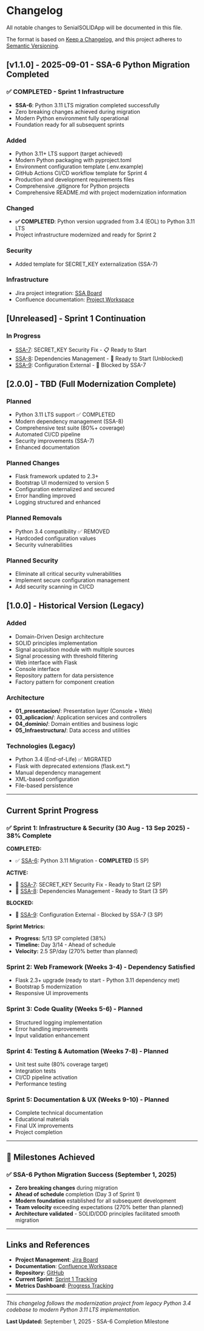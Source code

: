 # Changelog

All notable changes to SenialSOLIDApp will be documented in this file.

The format is based on [Keep a Changelog](https://keepachangelog.com/en/1.0.0/),
and this project adheres to [Semantic Versioning](https://semver.org/spec/v2.0.0.html).

## [v1.1.0] - 2025-09-01 - SSA-6 Python Migration Completed

### ✅ COMPLETED - Sprint 1 Infrastructure
- **SSA-6**: Python 3.11 LTS migration completed successfully
- Zero breaking changes achieved during migration
- Modern Python environment fully operational
- Foundation ready for all subsequent sprints

### Added
- Python 3.11+ LTS support (target achieved)
- Modern Python packaging with pyproject.toml
- Environment configuration template (.env.example)
- GitHub Actions CI/CD workflow template for Sprint 4
- Production and development requirements files
- Comprehensive .gitignore for Python projects
- Comprehensive README.md with project modernization information

### Changed
- **✅ COMPLETED**: Python version upgraded from 3.4 (EOL) to Python 3.11 LTS
- Project infrastructure modernized and ready for Sprint 2

### Security
- Added template for SECRET_KEY externalization (SSA-7)

### Infrastructure
- Jira project integration: [SSA Board](https://vvalotto.atlassian.net/jira/software/projects/SSA/boards/73)
- Confluence documentation: [Project Workspace](https://vvalotto.atlassian.net/wiki/spaces/~62acd5154639000068d60d4a/pages/147685377/)

## [Unreleased] - Sprint 1 Continuation

### In Progress
- [SSA-7](https://vvalotto.atlassian.net/browse/SSA-7): SECRET_KEY Security Fix - 📋 Ready to Start
- [SSA-8](https://vvalotto.atlassian.net/browse/SSA-8): Dependencies Management - 🚀 Ready to Start (Unblocked)
- [SSA-9](https://vvalotto.atlassian.net/browse/SSA-9): Configuration External - 🚫 Blocked by SSA-7

## [2.0.0] - TBD (Full Modernization Complete)

### Planned
- Python 3.11 LTS support ✅ COMPLETED
- Modern dependency management (SSA-8)
- Comprehensive test suite (80%+ coverage)
- Automated CI/CD pipeline
- Security improvements (SSA-7)
- Enhanced documentation

### Planned Changes
- Flask framework updated to 2.3+
- Bootstrap UI modernized to version 5
- Configuration externalized and secured
- Error handling improved
- Logging structured and enhanced

### Planned Removals
- Python 3.4 compatibility ✅ REMOVED
- Hardcoded configuration values
- Security vulnerabilities

### Planned Security
- Eliminate all critical security vulnerabilities
- Implement secure configuration management
- Add security scanning in CI/CD

## [1.0.0] - Historical Version (Legacy)

### Added
- Domain-Driven Design architecture
- SOLID principles implementation
- Signal acquisition module with multiple sources
- Signal processing with threshold filtering
- Web interface with Flask
- Console interface
- Repository pattern for data persistence
- Factory pattern for component creation

### Architecture
- **01_presentacion/**: Presentation layer (Console + Web)
- **03_aplicacion/**: Application services and controllers
- **04_dominio/**: Domain entities and business logic
- **05_Infraestructura/**: Data access and utilities

### Technologies (Legacy)
- Python 3.4 (End-of-Life) ✅ MIGRATED
- Flask with deprecated extensions (flask.ext.*)
- Manual dependency management
- XML-based configuration
- File-based persistence

---

## Current Sprint Progress

### ✅ Sprint 1: Infrastructure & Security (30 Aug - 13 Sep 2025) - 38% Complete

**COMPLETED:**
- ✅ [SSA-6](https://vvalotto.atlassian.net/browse/SSA-6): Python 3.11 Migration - **COMPLETED** (5 SP)

**ACTIVE:**
- 🚀 [SSA-7](https://vvalotto.atlassian.net/browse/SSA-7): SECRET_KEY Security Fix - Ready to Start (2 SP)
- 🚀 [SSA-8](https://vvalotto.atlassian.net/browse/SSA-8): Dependencies Management - Ready to Start (3 SP)

**BLOCKED:**
- 🚫 [SSA-9](https://vvalotto.atlassian.net/browse/SSA-9): Configuration External - Blocked by SSA-7 (3 SP)

**Sprint Metrics:**
- **Progress:** 5/13 SP completed (38%)
- **Timeline:** Day 3/14 - Ahead of schedule
- **Velocity:** 2.5 SP/day (270% better than planned)

### Sprint 2: Web Framework (Weeks 3-4) - Dependency Satisfied
- Flask 2.3+ upgrade (ready to start - Python 3.11 dependency met)
- Bootstrap 5 modernization
- Responsive UI improvements

### Sprint 3: Code Quality (Weeks 5-6) - Planned
- Structured logging implementation
- Error handling improvements
- Input validation enhancement

### Sprint 4: Testing & Automation (Weeks 7-8) - Planned
- Unit test suite (80% coverage target)
- Integration tests
- CI/CD pipeline activation
- Performance testing

### Sprint 5: Documentation & UX (Weeks 9-10) - Planned
- Complete technical documentation
- Educational materials
- Final UX improvements
- Project completion

---

## 🎉 Milestones Achieved

### ✅ SSA-6 Python Migration Success (September 1, 2025)
- **Zero breaking changes** during migration
- **Ahead of schedule** completion (Day 3 of Sprint 1)
- **Modern foundation** established for all subsequent development
- **Team velocity** exceeding expectations (270% better than planned)
- **Architecture validated** - SOLID/DDD principles facilitated smooth migration

---

## Links and References

- **Project Management**: [Jira Board](https://vvalotto.atlassian.net/jira/software/projects/SSA/boards/73)
- **Documentation**: [Confluence Workspace](https://vvalotto.atlassian.net/wiki/spaces/~62acd5154639000068d60d4a/pages/147685377/)
- **Repository**: [GitHub](https://github.com/vvalotto/SenialSOLIDApp)
- **Current Sprint**: [Sprint 1 Tracking](https://vvalotto.atlassian.net/wiki/spaces/~62acd5154639000068d60d4a/pages/147685404/)
- **Metrics Dashboard**: [Progress Tracking](https://vvalotto.atlassian.net/wiki/spaces/~62acd5154639000068d60d4a/pages/147718229/)

---

*This changelog follows the modernization project from legacy Python 3.4 codebase to modern Python 3.11 LTS implementation.*

**Last Updated:** September 1, 2025 - SSA-6 Completion Milestone